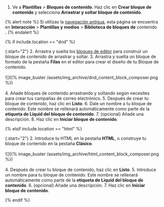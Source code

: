 1. Ve a **Plantillas** > **Bloques de contenido**. Haz clic en <i class="fas fa-plus"></i> **Crear bloque de contenido** y selecciona **Arrastrar y soltar bloque de contenido**.

{% alert note %}
Si utilizas la [navegación antigua]({{site.baseurl}}/navigation), esta página se encuentra en **Interacción** > **Plantillas y medios** > **Biblioteca de bloques de** contenido **.**
{% endalert %}

{% if include.location == "dnd" %}

{:start="2"}
2\. Arrastra y suelta los [bloques de editor]({{site.baseurl}}/user_guide/message_building_by_channel/email/drag_and_drop/dnd_editor_blocks/) para construir un bloque de contenido de arrastrar y soltar.
3\. Arrastra y suelta un bloque de formato de la pestaña **Filas** en el editor para crear el diseño de tu Bloque de contenido. <br><br> ![]({% image_buster /assets/img_archive/dnd_content_block_composer.png %})<br><br>
4\. Añade bloques de contenido arrastrando y soltando según necesites para crear tus campañas de correo electrónico.
5\. Después de crear tu bloque de contenido, haz clic en **Listo**.
6\. Dale un nombre a tu bloque de contenido. Este nombre se rellenará automáticamente como parte de la **etiqueta de Liquid del bloque de contenido**.
7\. (opcional) Añade una descripción.
8\. Haz clic en **Iniciar bloque de contenido**.

{% elsif include.location == "html" %}

{:start="2"}
2\. Introduce tu HTML en la pestaña **HTML**, o construye tu bloque de contenido en la pestaña **Clásico**. <br><br> ![]({% image_buster /assets/img_archive/html_content_block_composer.png %})<br><br>
4\. Después de crear tu bloque de contenido, haz clic en **Listo**.
5\. Introduce un nombre para tu bloque de contenido. Este nombre se rellenará automáticamente como parte de la **etiqueta de Liquid del bloque de contenido**.
6\. (opcional) Añade una descripción.
7\. Haz clic en **Iniciar bloque de contenido**.

{% endif %}